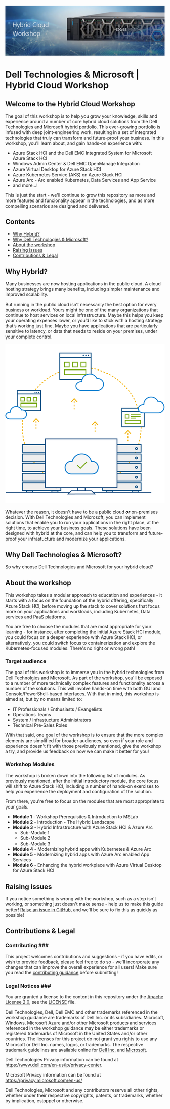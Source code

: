 ![Hybrid Cloud Workshop Banner](/media/MainBanner.png)

Dell Technologies & Microsoft | Hybrid Cloud Workshop
==============

## Welcome to the Hybrid Cloud Workshop <!-- omit in toc -->
The goal of this workshop is to help you grow your knowledge, skills and experience around a number of core hybrid cloud solutions from the Dell Technologies and Microsoft hybrid portfolio. This ever-growing portfolio is infused with deep joint-engineering work, resulting in a set of integrated technologies that truly can transform and future-proof your business. In this workshop, you'll learn about, and gain hands-on experience with:

* Azure Stack HCI and the Dell EMC Integrated System for Microsoft Azure Stack HCI
* Windows Admin Center & Dell EMC OpenManage Integration
* Azure Virtual Desktop for Azure Stack HCI
* Azure Kubernetes Service (AKS) on Azure Stack HCI
* Azure Arc - Arc enabled Kubernetes, Data Services and App Service
* and more...!

This is just the start - we'll continue to grow this repository as more and more features and funcionality appear in the technologies, and as more compelling scenarios are designed and delivered.

Contents <!-- omit in toc -->
-----------
- [Why Hybrid?](#why-hybrid)
- [Why Dell Technologies & Microsoft?](#why-dell-technologies--microsoft)
- [About the workshop](#about-the-workshop)
- [Raising issues](#raising-issues)
- [Contributions & Legal](#contributions--legal)

Why Hybrid?
-----------
Many businesses are now hosting applications in the public cloud. A cloud hosting strategy brings many benefits, including simpler maintenance and improved scalability.

But running in the public cloud isn’t necessarily the best option for every business or workload. Yours might be one of the many organizations that continue to host services on local infrastructure. Maybe this helps you keep your operating expenses lower, or you’d like to stick with a hosting strategy that’s working just fine. Maybe you have applications that are particularly sensitive to latency, or data that needs to reside on your premises, under your complete control.

![Hybrid Graphic](media/azure-hci-infographic-1-580x580.png)

Whatever the reason, it doesn't have to be a public cloud ***or*** on-premises decision. With Dell Technologies and Microsoft, you can implement solutions that enable you to run your applications in the right place, at the right time, to achieve your business goals. These solutions have been designed with hybrid at the core, and can help you to transform and future-proof your infrastucture and modernize your applications.

Why Dell Technologies & Microsoft?
-----------
So why choose Dell Technologies and Microsoft for your hybrid cloud?

About the workshop
-----------
This workshop takes a modular approach to education and experiences - it starts with a focus on the foundation of the hybrid offering, specifically Azure Stack HCI, before moving up the stack to cover solutions that focus more on your applications and workloads, including Kubernetes, Data services and PaaS platforms.

You are free to choose the modules that are most appropriate for your learning - for instance, after completing the initial Azure Stack HCI module, you could focus on a deeper experience with Azure Stack HCI, or alternatively, you could switch focus to containerization and explore the Kubernetes-focused modules. There's no right or wrong path!

### Target audience <!-- omit in toc -->
The goal of this workshop is to immerse you in the hybrid technologies from Dell Technolgies and Microsoft. As part of the workshop, you'll be exposed to a number of more technically complex features and functionality across a number of the solutions. This will involve hands-on time with both GUI and Console/PowerShell-based interfaces. With that in mind, this workshop is aimed at, but by no means limited to:

- IT Professionals / Enthusiasts / Evangelists
- Operations Teams
- System / Infrastucture Administrators
- Technical Pre-Sales Roles

With that said, one goal of the workshop is to ensure that the more complex elements are simplified for broader audiences, so even if your role and experience doesn't fit with those previously mentioned, give the workshop a try, and provide us feedback on how we can make it better for you!

### Workshop Modules <!-- omit in toc -->
The workshop is broken down into the following list of modules. As previously mentioned, after the initial introductory module, the core focus will shift to Azure Stack HCI, including a number of hands-on exercises to help you experience the deployment and configuration of the solution.

From there, you're free to focus on the modules that are most appropriate to your goals.

- **Module 1** - Workshop Prerequisites & Introduction to MSLab
- **Module 2** - Introduction - The Hybrid Landscape
- **Module 3** - Hybrid Infrastructure with Azure Stack HCI & Azure Arc
  - Sub-Module 1
  - Sub-Module 2
  - Sub-Module 3
- **Module 4** - Modernizing hybrid apps with Kubernetes & Azure Arc
- **Module 5** - Modernizing hybrid apps with Azure Arc enabled App Services
- **Module 6** - Enhancing the hybrid workplace with Azure Virtual Desktop for Azure Stack HCI

Raising issues
-----------
If you notice something is wrong with the workshop, such as a step isn't working, or something just doesn't make sense - help us to make this guide better!  [Raise an issue in GitHub](https://github.com/DellGEOS/HybridWorkshop/issues), and we'll be sure to fix this as quickly as possible!

Contributions & Legal
-----------

### Contributing ### <!-- omit in toc -->
This project welcomes contributions and suggestions - if you have edits, or wish to provide feedback, please feel free to do so - we'll incorporate any changes that can improve the overall experience for all users! Make sure you read the [contributing guidance](.github/CONTRIBUTING.md) before submitting!

### Legal Notices ### <!-- omit in toc -->

You are granted a license to the content in this repository under the [Apache License 2.0](http://www.apache.org/licenses/LICENSE-2.0), see the [LICENSE](LICENSE) file.

Dell Technologies, Dell, Dell EMC and other trademarks referenced in the workshop guidance are trademarks of Dell Inc. or its subsidiaries. Microsoft, Windows, Microsoft Azure and/or other Microsoft products and services referenced in the workshop guidance may be either trademarks or registered trademarks of Microsoft in the United States and/or other countries. The licenses for this project do not grant you rights to use any Microsoft or Dell Inc. names, logos, or trademarks. The respective trademark guidelines are available online for [Dell Inc.](https://www.dell.com/learn/us/en/uscorp1/terms-conditions/trademarks-us) and [Microsoft](http://go.microsoft.com/fwlink/?LinkID=254653).

Dell Technologies Privacy information can be found at https://www.dell.com/en-us/lp/privacy-center.

Microsoft Privacy information can be found at https://privacy.microsoft.com/en-us/

Dell Technologies, Microsoft and any contributors reserve all other rights, whether under their respective copyrights, patents, or trademarks, whether by implication, estoppel or otherwise.